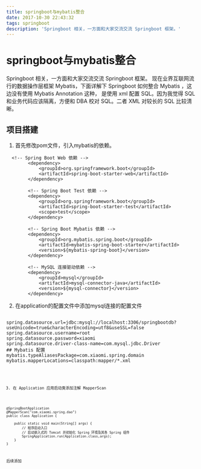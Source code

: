 ```yaml
---
title: springboot与mybatis整合
date: 2017-10-30 22:43:32
tags: springboot
description: 'Springboot 相关，一方面和大家交流交流 Springboot 框架。'
---
```


# springboot与mybatis整合

Springboot 相关，一方面和大家交流交流 Springboot 框架。
现在业界互联网流行的数据操作层框架 Mybatis，下面详解下 Springboot 如何整合 Mybatis ，这边没有使用 Mybatis Annotation 这种，
是使用 xml 配置 SQL。因为我觉得 SQL 和业务代码应该隔离，方便和 DBA 校对 SQL。二者 XML 对较长的 SQL 比较清晰。

## 项目搭建

1. 首先修改pom文件，引入mybatis的依赖。
```code
  <!-- Spring Boot Web 依赖 -->
        <dependency>
            <groupId>org.springframework.boot</groupId>
            <artifactId>spring-boot-starter-web</artifactId>
        </dependency>

        <!-- Spring Boot Test 依赖 -->
        <dependency>
            <groupId>org.springframework.boot</groupId>
            <artifactId>spring-boot-starter-test</artifactId>
            <scope>test</scope>
        </dependency>

        <!-- Spring Boot Mybatis 依赖 -->
        <dependency>
            <groupId>org.mybatis.spring.boot</groupId>
            <artifactId>mybatis-spring-boot-starter</artifactId>
            <version>${mybatis-spring-boot}</version>
        </dependency>

        <!-- MySQL 连接驱动依赖 -->
        <dependency>
            <groupId>mysql</groupId>
            <artifactId>mysql-connector-java</artifactId>
            <version>${mysql-connector}</version>
        </dependency>
```

2. 在application的配置文件中添加mysql连接的配置文件
<pre><code>
spring.datasource.url=jdbc:mysql://localhost:3306/springbootdb?useUnicode=true&characterEncoding=utf8&useSSL=false
spring.datasource.username=root
spring.datasource.password=xiaomi
spring.datasource.driver-class-name=com.mysql.jdbc.Driver
## Mybatis 配置
mybatis.typeAliasesPackage=com.xiaomi.spring.domain
mybatis.mapperLocations=classpath:mapper/*.xml
<code></pre>


3. 在 Application 应用启动类添加注解 MapperScan
```code
@SpringBootApplication
@MapperScan("com.xiaomi.spring.dao")
public class Application {

    public static void main(String[] args) {
        // 程序启动入口
        // 启动嵌入式的 Tomcat 并初始化 Spring 环境及其各 Spring 组件
        SpringApplication.run(Application.class,args);
    }
}
```

后续添加